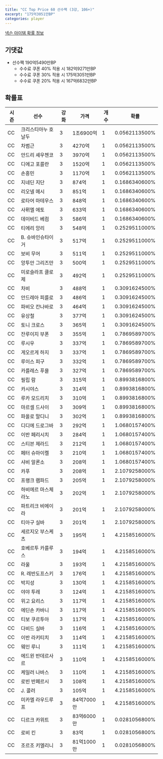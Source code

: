 ```yaml
---
title: "CC Top Price 60 선수팩 (3강, 106+)"
excerpt: "175억3051만BP"
categories: player
---
```

[넥슨 아이템 확률 정보](http://iteminfo.nexon.com/probability/fco?sn=7336)

## 기댓값
- 선수팩 190억5490만BP
  - 수수료 쿠폰 40% 적용 시 182억9271만BP
  - 수수료 쿠폰 30% 적용 시 175억3051만BP
  - 수수료 쿠폰 20% 적용 시 167억6832만BP


## 확률표

|시즌|선수|강화|가격|개수|확률|
|---|---|---|---|---|---|
|CC|크리스티아누 호날두|3|1조6900억|1|0.0562113500%|
|CC|차범근|3|4270억|1|0.0562113500%|
|CC|안드리 셰우첸코|3|3970억|1|0.0562113500%|
|CC|디에고 포를란|3|1520억|1|0.0562113500%|
|CC|손흥민|3|1170억|1|0.0562113500%|
|CC|지네딘 지단|3|874억|1|0.1686340600%|
|CC|리오넬 메시|3|851억|1|0.1686340600%|
|CC|로타어 마테우스|3|848억|1|0.1686340600%|
|CC|사뮈엘 에토|3|633억|1|0.1686340600%|
|CC|데이비드 베컴|3|586억|1|0.1686340600%|
|CC|티에리 앙리|3|548억|1|0.2529511000%|
|CC|B. 슈바인슈타이거|3|517억|1|0.2529511000%|
|CC|보비 무어|3|511억|1|0.2529511000%|
|CC|앙투안 그리즈만|3|500억|1|0.2529511000%|
|CC|미로슬라프 클로제|3|492억|1|0.2529511000%|
|CC|차비|3|488억|1|0.3091624500%|
|CC|안드레아 피를로|3|486억|1|0.3091624500%|
|CC|파비오 칸나바로|3|464억|1|0.3091624500%|
|CC|유상철|3|377억|1|0.3091624500%|
|CC|토니 크로스|3|365억|1|0.3091624500%|
|CC|잔루이지 부폰|3|355억|1|0.7869589700%|
|CC|루시우|3|337억|1|0.7869589700%|
|CC|게오르게 하지|3|337억|1|0.7869589700%|
|CC|루이스 피구|3|332억|1|0.7869589700%|
|CC|카를레스 푸욜|3|327억|1|0.7869589700%|
|CC|필립 람|3|315억|1|0.8993816800%|
|CC|카시야스|3|314억|1|0.8993816800%|
|CC|루카 모드리치|3|310억|1|0.8993816800%|
|CC|마르셀 드사이|3|309억|1|0.8993816800%|
|CC|파올로 말디니|3|302억|1|0.8993816800%|
|CC|디디에 드로그바|3|292억|1|1.0680157400%|
|CC|이반 페리시치|3|284억|1|1.0680157400%|
|CC|스티븐 제라드|3|212억|1|1.0680157400%|
|CC|페터 슈마이켈|3|210억|1|1.0680157400%|
|CC|샤비 알론소|3|208억|1|1.0680157400%|
|CC|카푸|3|208억|1|2.1079258000%|
|CC|프랭크 램파드|3|205억|1|2.1079258000%|
|CC|하비에르 마스체라노|3|202억|1|2.1079258000%|
|CC|파트리크 비에이라|3|201억|1|2.1079258000%|
|CC|티아구 실바|3|201억|1|2.1079258000%|
|CC|세르지오 부스케츠|3|195억|1|4.2158516000%|
|CC|호베르투 카를루스|3|194억|1|4.2158516000%|
|CC|라울|3|193억|1|4.2158516000%|
|CC|R. 레반도프스키|3|176억|1|4.2158516000%|
|CC|박지성|3|130억|1|4.2158516000%|
|CC|야야 투레|3|124억|1|4.2158516000%|
|CC|위고 요리스|3|117억|1|4.2158516000%|
|CC|에딘손 카바니|3|117억|1|4.2158516000%|
|CC|티보 쿠르투아|3|117억|1|4.2158516000%|
|CC|다비드 실바|3|116억|1|4.2158516000%|
|CC|이반 라키티치|3|114억|1|4.2158516000%|
|CC|웨인 루니|3|111억|1|4.2158516000%|
|CC|에드윈 반데르사르|3|110억|1|4.2158516000%|
|CC|케일러 나바스|3|110억|1|4.2158516000%|
|CC|로빈 반페르시|3|108억|1|4.2158516000%|
|CC|J. 콜러|3|105억|1|4.2158516000%|
|CC|미카엘 라우드루프|3|84억7000만|1|4.2158516000%|
|CC|디르크 카위트|3|83억6000만|1|0.0281056800%|
|CC|로비 킨|3|83억|1|0.0281056800%|
|CC|조르조 키엘리니|3|81억1000만|1|0.0281056800%|
